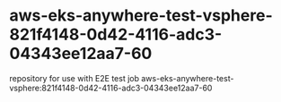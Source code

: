 # aws-eks-anywhere-test-vsphere-821f4148-0d42-4116-adc3-04343ee12aa7-60
repository for use with E2E test job aws-eks-anywhere-test-vsphere:821f4148-0d42-4116-adc3-04343ee12aa7-60
